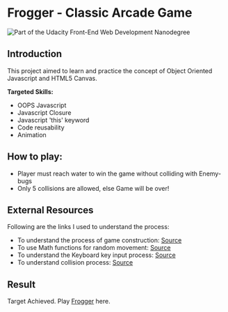 # Frogger - Classic Arcade Game

![Part of the Udacity Front-End Web Development Nanodegree](https://img.shields.io/badge/Udacity-Front--End%20Web%20Developer%20Nanodegree-02b3e4.svg)

## Introduction

This project aimed to learn and practice the concept of Object Oriented Javascript and HTML5 Canvas.

**Targeted Skills:**
* OOPS Javascript
* Javascript Closure
* Javascript 'this' keyword
* Code reusability
* Animation

## How to play:
* Player must reach water to win the game without colliding with Enemy-bugs
* Only 5 collisions are allowed, else Game will be over!

## External Resources

Following are the links I used to understand the process:

* To understand the process of game construction: [Source](http://www.lostdecadegames.com/how-to-make-a-simple-html5-canvas-game/)
* To use Math functions for random movement: [Source](https://developer.mozilla.org/en-US/docs/Web/JavaScript/Reference/Global_Objects/Math)
* To understand the Keyboard key input process: [Source](http://errietta.me/blog/move-an-image-around-with-arrow-keys/) 
* To understand collision process: [Source](http://devmag.org.za/2009/04/13/basic-collision-detection-in-2d-part-1/)

## Result

Target Achieved. Play [Frogger](http://nidhigaday.github.io/Frogger) here.
